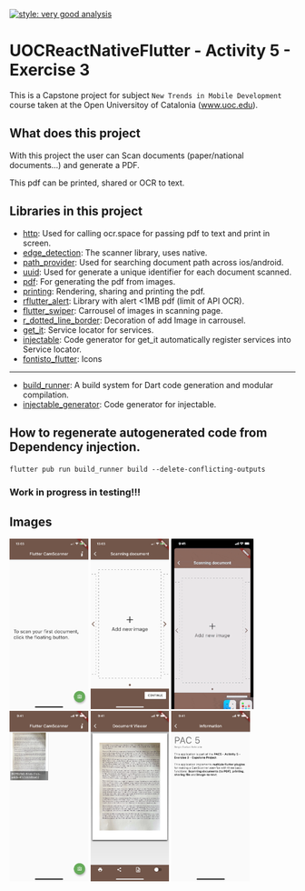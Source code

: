 [![style: very good analysis](https://img.shields.io/badge/style-very_good_analysis-B22C89.svg)](https://pub.dev/packages/very_good_analysis)

# UOCReactNativeFlutter - Activity 5 - Exercise 3

This is a Capstone project for subject ``New Trends in Mobile Development`` course taken at the Open Universitoy of Catalonia (www.uoc.edu).

## What does this project

With this project the user can Scan documents (paper/national documents...) and generate a PDF.

This pdf can be printed, shared or OCR to text.

## Libraries in this project

- [http](https://pub.dev/packages/http): Used for calling ocr.space for passing pdf to text and print in screen.
- [edge_detection](https://pub.dev/packages/edge_detection): The scanner library, uses native.
- [path_provider](https://pub.dev/packages/path_provider): Used for searching document path across ios/android.
- [uuid](https://pub.dev/packages/uuid): Used for generate a unique identifier for each document scanned.
- [pdf](https://pub.dev/packages/pdf): For generating the pdf from images.
- [printing](https://pub.dev/packages/printing): Rendering, sharing and printing the pdf.
- [rflutter_alert](https://pub.dev/packages/rflutter_alert): Library with alert <1MB pdf (limit of API OCR).
- [flutter_swiper](https://pub.dev/packages/flutter_swiper): Carrousel of images in scanning page.
- [r_dotted_line_border](https://pub.dev/packages/r_dotted_line_border): Decoration of add Image in carrousel.
- [get_it](https://pub.dev/packages/get_it): Service locator for services.
- [injectable](https://pub.dev/packages/injectable): Code generator for get_it automatically register services into Service locator.
- [fontisto_flutter](https://pub.dev/packages/fontisto_flutter): Icons

-----
- [build_runner](https://pub.dev/packages/build_runner): A build system for Dart code generation and modular compilation.
- [injectable_generator](https://pub.dev/packages/injectable_generator): Code generator for injectable.

## How to regenerate autogenerated code from Dependency injection.

`flutter pub run build_runner build --delete-conflicting-outputs`

### Work in progress in testing!!!

## Images

<img src="images/main_screen_no_scan.jpg" height="300px" />

<img src="images/scan_document.jpg" height="300px" />

<img src="images/document_scanning.gif" height="300px" />

<img src="images/main_screen_with_docs.jpg" height="300px" />

<img src="images/document_viewer.jpg" height="300px" />

<img src="images/exercise_info.jpg" height="300px" />
